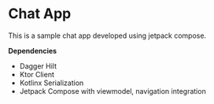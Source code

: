 # Chat App
This is a sample chat app developed using jetpack compose.

**Dependencies**

- Dagger Hilt
- Ktor Client
- Kotlinx Serialization
- Jetpack Compose with viewmodel, navigation integration
